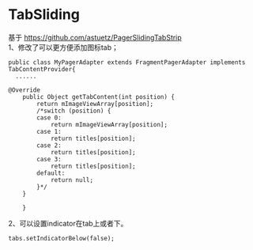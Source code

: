 TabSliding
==========


基于 https://github.com/astuetz/PagerSlidingTabStrip <br>
  1、修改了可以更方便添加图标tab；<br>
  
  
    public class MyPagerAdapter extends FragmentPagerAdapter implements TabContentProvider{
      ......
  
    @Override
		public Object getTabContent(int position) {
			return mImageViewArray[position];
			/*switch (position) {
			case 0:
				return mImageViewArray[position];
			case 1:
				return titles[position];
			case 2:
				return titles[position];
			case 3:
				return titles[position];
			default:
				return null;
			}*/
		}
		
		}
  
  2、可以设置indicator在tab上或者下。

    tabs.setIndicatorBelow(false);
